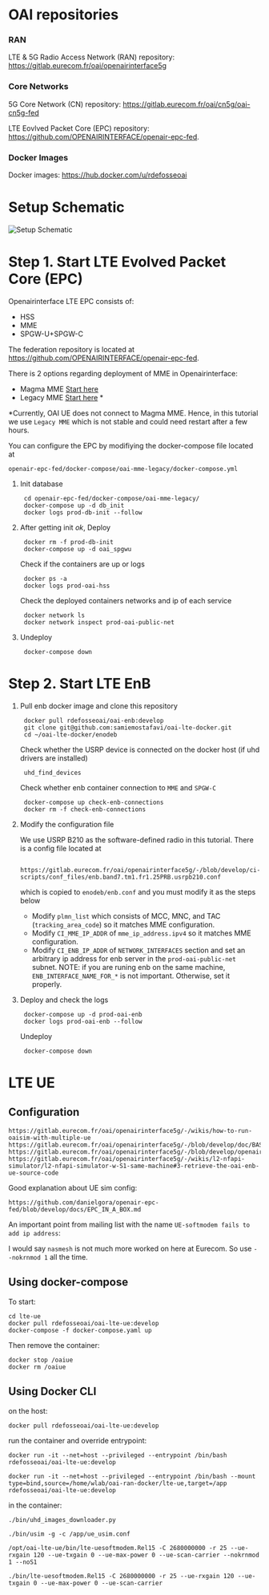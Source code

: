 # OAI repositories

### RAN

LTE & 5G Radio Access Network (RAN) repository: https://gitlab.eurecom.fr/oai/openairinterface5g

### Core Networks

5G Core Network (CN) repository: https://gitlab.eurecom.fr/oai/cn5g/oai-cn5g-fed

LTE Eovlved Packet Core (EPC) repository: https://github.com/OPENAIRINTERFACE/openair-epc-fed.

### Docker Images

Docker images: https://hub.docker.com/u/rdefosseoai

# Setup Schematic

![Setup Schematic](https://github.com/samiemostafavi/oai-lte-docker/blob/main/OAICN-Network-Deployment-Explanation.png "Setup Schematic")


# Step 1. Start LTE Evolved Packet Core (EPC)

Openairinterface LTE EPC consists of:
- HSS
- MME
- SPGW-U+SPGW-C

The federation repository is located at https://github.com/OPENAIRINTERFACE/openair-epc-fed.

There is 2 options regarding deployment of MME in Openairinterface:
- Magma MME [Start here](https://github.com/OPENAIRINTERFACE/openair-epc-fed/blob/master/docs/DEPLOY_HOME_MAGMA_MME.md)
- Legacy MME [Start here](https://github.com/OPENAIRINTERFACE/openair-epc-fed/blob/master/docs/DEPLOY_HOME.md) *

*Currently, OAI UE does not connect to Magma MME. Hence, in this tutorial we use `Legacy MME` which is not stable and could need restart after a few hours.

You can configure the EPC by modifiying the docker-compose file located at

    openair-epc-fed/docker-compose/oai-mme-legacy/docker-compose.yml

1. Init database

        cd openair-epc-fed/docker-compose/oai-mme-legacy/
        docker-compose up -d db_init
        docker logs prod-db-init --follow

2. After getting init *ok*, Deploy
        
        docker rm -f prod-db-init
        docker-compose up -d oai_spgwu

    Check if the containers are up or logs
    
        docker ps -a
        docker logs prod-oai-hss
        
    Check the deployed containers networks and ip of each service
    
        docker network ls
        docker network inspect prod-oai-public-net
    
3. Undeploy

        docker-compose down
    

# Step 2. Start LTE EnB

1. Pull enb docker image and clone this repository

        docker pull rdefosseoai/oai-enb:develop
        git clone git@github.com:samiemostafavi/oai-lte-docker.git
        cd ~/oai-lte-docker/enodeb
   
    Check whether the USRP device is connected on the docker host (if uhd drivers are installed)
   
        uhd_find_devices
        
    Check whether enb container connection to `MME` and `SPGW-C`
    
        docker-compose up check-enb-connections
        docker rm -f check-enb-connections

2. Modify the configuration file

    We use USRP B210 as the software-defined radio in this tutorial. There is a config file located at 

        https://gitlab.eurecom.fr/oai/openairinterface5g/-/blob/develop/ci-scripts/conf_files/enb.band7.tm1.fr1.25PRB.usrpb210.conf
    
    which is copied to `enodeb/enb.conf` and you must modify it as the steps below

    - Modify `plmn_list` which consists of MCC, MNC, and TAC (`tracking_area_code`) so it matches MME configuration.
    - Modify `CI_MME_IP_ADDR` of `mme_ip_address.ipv4` so it matches MME configuration. 
    - Modify `CI_ENB_IP_ADDR` of `NETWORK_INTERFACES` section and set an arbitrary ip address for enb server in the `prod-oai-public-net` subnet. NOTE: if you are runing enb on the same machine, `ENB_INTERFACE_NAME_FOR_*` is not important. Otherwise, set it properly.

3. Deploy and check the logs

        docker-compose up -d prod-oai-enb
        docker logs prod-oai-enb --follow
   
    Undeploy
    
        docker-compose down


# LTE UE

## Configuration

    https://gitlab.eurecom.fr/oai/openairinterface5g/-/wikis/how-to-run-oaisim-with-multiple-ue
    https://gitlab.eurecom.fr/oai/openairinterface5g/-/blob/develop/doc/BASIC_SIM.md
    https://gitlab.eurecom.fr/oai/openairinterface5g/-/blob/develop/openair3/NAS/TOOLS/ue_sim_ci.conf
    https://gitlab.eurecom.fr/oai/openairinterface5g/-/wikis/l2-nfapi-simulator/l2-nfapi-simulator-w-S1-same-machine#3-retrieve-the-oai-enb-ue-source-code

Good explanation about UE sim config:

    https://github.com/danielgora/openair-epc-fed/blob/develop/docs/EPC_IN_A_BOX.md
    
An important point from mailing list with the name `UE-softmodem fails to add ip address`:

I would say `nasmesh` is not much more worked on
here at Eurecom. So use `--nokrnmod 1` all the time.

## Using docker-compose

To start:

    cd lte-ue
    docker pull rdefosseoai/oai-lte-ue:develop
    docker-compose -f docker-compose.yaml up

Then remove the container:

    docker stop /oaiue
    docker rm /oaiue

## Using Docker CLI

on the host:

    docker pull rdefosseoai/oai-lte-ue:develop

run the container and override entrypoint:

    docker run -it --net=host --privileged --entrypoint /bin/bash rdefosseoai/oai-lte-ue:develop
    
    docker run -it --net=host --privileged --entrypoint /bin/bash --mount type=bind,source=/home/wlab/oai-ran-docker/lte-ue,target=/app rdefosseoai/oai-lte-ue:develop

in the container:

    ./bin/uhd_images_downloader.py
    
    ./bin/usim -g -c /app/ue_usim.conf
    
    /opt/oai-lte-ue/bin/lte-uesoftmodem.Rel15 -C 2680000000 -r 25 --ue-rxgain 120 --ue-txgain 0 --ue-max-power 0 --ue-scan-carrier --nokrnmod 1 --noS1
    
    ./bin/lte-uesoftmodem.Rel15 -C 2680000000 -r 25 --ue-rxgain 120 --ue-txgain 0 --ue-max-power 0 --ue-scan-carrier
    
    


